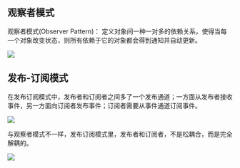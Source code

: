 ## 观察者模式

观察者模式(Observer Pattern)： 定义对象间一种一对多的依赖关系，使得当每一个对象改变状态，则所有依赖于它的对象都会得到通知并自动更新。

![](/img/other/observer)

## 发布-订阅模式

在发布订阅模式中，发布者和订阅者之间多了一个发布通道；一方面从发布者接收事件，另一方面向订阅者发布事件；订阅者需要从事件通道订阅事件。

![](/img/other/publish.gif)

与观察者模式不一样，发布订阅模式里，发布者和订阅者，不是松耦合，而是完全解耦的。

![](/img/other/diff.jpg)
